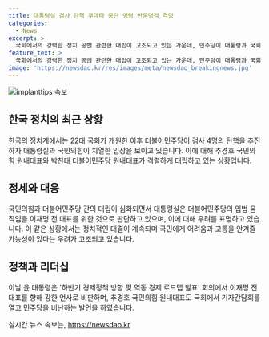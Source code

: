 ```yaml
---
title: 대통령실 검사 탄핵 쿠데타 중단 명령 반문명적 격앙
categories:
  - News
excerpt: >
  국회에서의 강력한 정치 공밵 관련한 대립이 고조되고 있는 가운데, 민주당이 대통령과 국회를 향한 입법 활동을 강행해 왔지만, 이에 대한 대통령실과 여당의 반발이 더욱 격화되고 있다. 특히 민주당의 탄핵소추안 발의와 관련하여 대통령실은 특정 대표를 지키기 위한 행동으로 판단하며 이에 대해 비판하고 있다. 이러한 대립 상황에서는 국가의 정치가 분주해지면서 국민에게 미치는 영향도 우려된다. 또한, 대통령과 국회에서는 상대측을 공격하는 발언이 확연히 드러나며, 정치적 권력의 불균형과 입법 쿠데타 등이 논란이 되고 있다.
feature_text: >
  국회에서의 강력한 정치 공밵 관련한 대립이 고조되고 있는 가운데, 민주당이 대통령과 국회를 향한 입법 활동을 강행해 왔지만, 이에 대한 대통령실과 여당의 반발이 더욱 격화되고 있다. 특히 민주당의 탄핵소추안 발의와 관련하여 대통령실은 특정 대표를 지키기 위한 행동으로 판단하며 이에 대해 비판하고 있다. 이러한 대립 상황에서는 국가의 정치가 분주해지면서 국민에게 미치는 영향도 우려된다. 또한, 대통령과 국회에서는 상대측을 공격하는 발언이 확연히 드러나며, 정치적 권력의 불균형과 입법 쿠데타 등이 논란이 되고 있다.
image: 'https://newsdao.kr/res/images/meta/newsdao_breakingnews.jpg'
---
```


<p><img src="https://newsdao.kr/res/images/meta/newsdao_breakingnews.jpg" alt="implanttips 속보" /></p>

<h2 data-ke-size="size26">한국 정치의 최근 상황</h2>

<p data-ke-size="size16">한국의 정치계에서는 22대 국회가 개원한 이후 더불어민주당이 검사 4명의 탄핵을 추진하자 대통령실과 국민의힘이 치열한 입장을 보이고 있습니다. 이에 대해 추경호 국민의힘 원내대표와 박찬대 더불어민주당 원내대표가 격렬하게 대립하고 있는 상황입니다.</p>

<h2 data-ke-size="size26">정세와 대응</h2>

<p data-ke-size="size16">국민의힘과 더불어민주당 간의 대립이 심화되면서 대통령실은 더불어민주당의 입법 움직임을 이재명 전 대표를 위한 것으로 판단하고 있으며, 이에 대해 우려를 표명하고 있습니다. 이 같은 상황에서는 정치적인 대결이 계속되며 국민에게 어려움과 고통을 안겨줄 가능성이 있다는 우려가 고조되고 있습니다.</p>

<h2 data-ke-size="size26">정책과 리더십</h2>

<p data-ke-size="size16">이날 윤 대통령은 '하반기 경제정책 방향 및 역동 경제 로드맵 발표' 회의에서 이재명 전 대표를 향해 강한 언사로 비판하며, 추경호 국민의힘 원내대표도 국회에서 기자간담회를 열고 민주당을 비난하는 발언을 하였습니다.</p>
실시간 뉴스 속보는, <a href="https://newsdao.kr" rel="dofollow">https://newsdao.kr</a>



